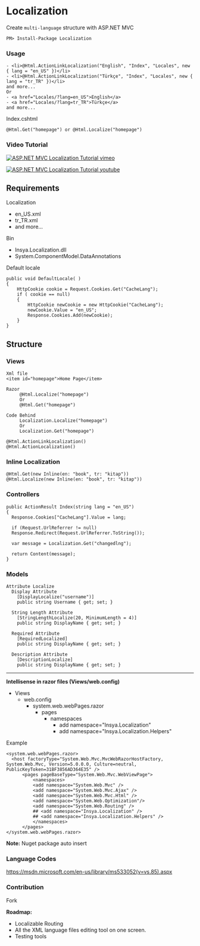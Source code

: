 Localization
============

Create `multi-language` structure with ASP.NET MVC

    PM> Install-Package Localization


### Usage

    - <li>@Html.ActionLinkLocalization("English", "Index", "Locales", new { lang = "en_US" })</li>
    - <li>@Html.ActionLinkLocalization("Türkçe", "Index", "Locales", new { lang = "tr_TR" })</li>
    and more...
    Or
    - <a href="Locales/?lang=en_US">English</a>
    - <a href="Locales/?lang=tr_TR">Türkçe</a>
    and more...

Index.cshtml

    @Html.Get("homepage") or @Html.Localize("homepage")


### Video Tutorial



[![ASP.NET MVC Localization Tutorial vimeo](https://i.vimeocdn.com/video/476545847_295x166.jpg)](https://vimeo.com/96483908)


[![ASP.NET MVC Localization Tutorial youtube](https://i.vimeocdn.com/video/476545847_295x166.jpg)](http://youtu.be/9V5PS4m0er0)



Requirements
---------------  

Localization
  - en_US.xml
  - tr_TR.xml
  - and more...
  
Bin
  - Insya.Localization.dll
  - System.ComponentModel.DataAnnotations



Default locale
	
	public void DefaultLocale( )
	{
	    HttpCookie cookie = Request.Cookies.Get("CacheLang");
	    if ( cookie == null)
	    {
	        HttpCookie newCookie = new HttpCookie("CacheLang");
	        newCookie.Value = "en_US";
	        Response.Cookies.Add(newCookie);
	    }
	}


Structure
---------------

### Views
    Xml file
    <item id="homepage">Home Page</item>
    
    Razor
         @Html.Localize("homepage")
         Or
         @Html.Get("homepage")
      
    Code Behind
         Localization.Localize("homepage")
         Or
         Localization.Get("homepage")
    
    @Html.ActionLinkLocalization()
    @Html.ActionLocalization()


### Inline Localization
	
	@Html.Get(new Inline(en: "book", tr: "kitap"))
	@Html.Localize(new Inline(en: "book", tr: "kitap"))





### Controllers

```
public ActionResult Index(string lang = "en_US")
{
  Response.Cookies["CacheLang"].Value = lang;
  
  if (Request.UrlReferrer != null)
  Response.Redirect(Request.UrlReferrer.ToString());
  
  var message = Localization.Get("changedlng");
  
  return Content(message);
}
```

### Models
  
    Attribute Localize
      Display Attribute 
        [DisplayLocalize("username")]
        public string Username { get; set; }
      
      String Length Attribute 
        [StringLengthLocalize(20, MinimumLength = 4)]
        public string DisplayName { get; set; }
      
      Required Attribute 
        [RequiredLocalized]
        public string DisplayName { get; set; }
      
      Description Attribute 
        [DescriptionLocalize]
        public string DisplayName { get; set; }

----------

**Intellisense in razor files (Views/web.config)**
- Views
    - web.config
        - system.web.webPages.razor
            - pages
                - namespaces
                    - add namespace="Insya.Localization" 
                    - add namespace="Insya.Localization.Helpers" 


Example 

```
<system.web.webPages.razor>
  <host factoryType="System.Web.Mvc.MvcWebRazorHostFactory, System.Web.Mvc, Version=5.0.0.0, Culture=neutral, PublicKeyToken=31BF3856AD364E35" />
      <pages pageBaseType="System.Web.Mvc.WebViewPage">
          <namespaces>
          <add namespace="System.Web.Mvc" />
          <add namespace="System.Web.Mvc.Ajax" />
          <add namespace="System.Web.Mvc.Html" />
          <add namespace="System.Web.Optimization"/>
          <add namespace="System.Web.Routing" />
          ## <add namespace="Insya.Localization" />
          ## <add namespace="Insya.Localization.Helpers" />
          </namespaces>
      </pages>
</system.web.webPages.razor>
```

**Note:** Nuget package auto insert <add namespace="Insya.Localization" />  <add namespace="Insya.Localization.Helpers" />

### Language Codes

https://msdn.microsoft.com/en-us/library/ms533052(v=vs.85).aspx

### Contribution
Fork


**Roadmap:**
- Localizable Routing
- All the XML language files editing tool on one screen.
- Testing tools
